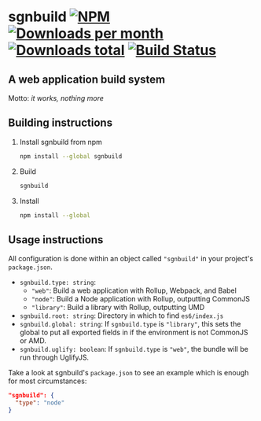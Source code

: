 #  sgnbuild [![NPM]( 	https://img.shields.io/npm/v/sgnbuild.svg) ![Downloads per month](https://img.shields.io/npm/dm/sgnbuild.svg) ![Downloads total](https://img.shields.io/npm/dt/sgnbuild.svg)](https://npmjs.com/package/sgnbuild) [![Build Status](https://travis-ci.org/SignumCollective/sgnbuild.svg?branch=master)](https://travis-ci.org/SignumCollective/sgnbuild)
## A web application build system

Motto: _it works, nothing more_

## Building instructions

 1. Install sgnbuild from npm

    ```sh
    npm install --global sgnbuild
    ```

 2. Build

    ```sh
    sgnbuild
    ```

 3. Install

    ```sh
    npm install --global
    ```

## Usage instructions

All configuration is done within an object called `"sgnbuild"` in your project's `package.json`.

 - `sgnbuild.type: string`:
   - `"web"`: Build a web application with Rollup, Webpack, and Babel
   - `"node"`: Build a Node application with Rollup, outputting CommonJS
   - `"library"`: Build a library with Rollup, outputting UMD
 - `sgnbuild.root: string`: Directory in which to find `es6/index.js`
 - `sgnbuild.global: string`: If `sgnbuild.type` is `"library"`, this sets the global to put all exported fields in if the environment is not CommonJS or AMD.
 - `sgnbuild.uglify: boolean`: If `sgnbuild.type` is `"web"`, the bundle will be run through UglifyJS.

Take a look at sgnbuild's `package.json` to see an example which is enough for most circumstances:

```json
"sgnbuild": {
  "type": "node"
}
```
